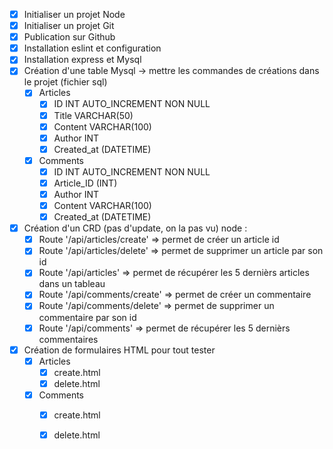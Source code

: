 - [X] Initialiser un projet Node
- [X] Initialiser un projet Git
- [X] Publication sur Github
- [X] Installation eslint et configuration
- [X] Installation express et Mysql
- [X] Création d'une table Mysql -> mettre les commandes de créations dans le projet (fichier sql)
	- [X] Articles
		- [X] ID INT AUTO_INCREMENT NON NULL
		- [X] Title VARCHAR(50)
		- [X] Content VARCHAR(100)
		- [X] Author INT
		- [X] Created_at (DATETIME)
	- [X] Comments
		- [X] ID INT AUTO_INCREMENT NON NULL
		- [X] Article_ID (INT)
		- [X] Author INT
		- [X] Content VARCHAR(100)
		- [X] Created_at (DATETIME)
- [X] Création d'un CRD (pas d'update, on la pas vu) node :
	- [X] Route '/api/articles/create' => permet de créer un article id
	- [X] Route '/api/articles/delete' => permet de supprimer un article par son id
	- [X] Route '/api/articles' => permet de récupérer les 5 dernièrs articles dans un tableau
	- [X] Route '/api/comments/create' => permet de créer un commentaire
	- [X] Route '/api/comments/delete' => permet de supprimer un commentaire par son id
	- [X] Route '/api/comments' => permet de récupérer les 5 dernièrs commentaires
- [X] Création de formulaires HTML pour tout tester
	- [X] Articles
		- [X] create.html
		- [X] delete.html
	- [X] Comments
		- [X] create.html
		- [X] delete.html


